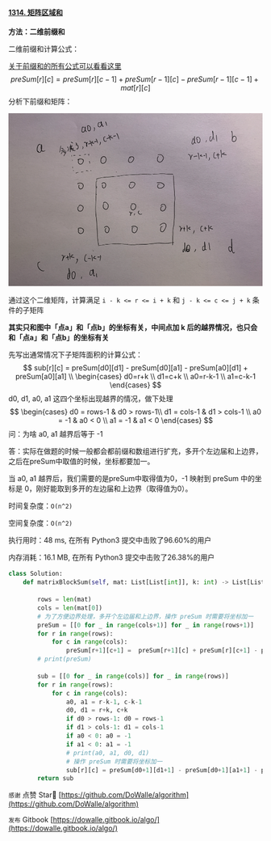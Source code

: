 #### [1314. 矩阵区域和](https://leetcode-cn.com/problems/matrix-block-sum/)

**方法：二维前缀和**

二维前缀和计算公式：

[关于前缀和的所有公式可以看看这里](https://dowalle.gitbook.io/algo/ji-chu-suan-fa/qian-zhui-he-cha-fen/qian-zhui-he)
$$
preSum[r][c] = preSum[r][c-1] + preSum[r-1][c] - preSum[r-1][c-1] + mat[r][c]
$$
分析下前缀和矩阵：

<img src="../doc/1314.png" style="zoom:60%;" />

通过这个二维矩阵，计算满足 `i - k <= r <= i + k` 和 `j - k <= c <= j + k` 条件的子矩阵

**其实只和图中「点a」和「点b」的坐标有关，中间点加 k 后的越界情况，也只会和「点a」和「点b」的坐标有关**

先写出通常情况下子矩阵面积的计算公式：
$$
sub[r][c] = preSum[d0][d1] - preSum[d0][a1] - preSum[a0][d1] + preSum[a0][a1] \\
\begin{cases} d0=r+k \\ 
d1=c+k \\
a0=r-k-1 \\
a1=c-k-1
\end{cases}
$$
d0, d1, a0, a1 这四个坐标出现越界的情况，做下处理
$$
\begin{cases} 
d0 = rows-1 &  d0 > rows-1\\ 
d1 = cols-1 & d1 > cols-1 \\
a0 = -1 & a0 < 0 \\
a1 = -1 & a1 < 0
\end{cases}
$$
问：为啥 a0, a1 越界后等于 -1 

答：实际在做题的时候一般都会都前缀和数组进行扩充，多开个左边届和上边界，之后在preSum中取值的时候，坐标都要加一。

当 a0, a1 越界后，我们需要的是preSum中取得值为0，-1 映射到 preSum 中的坐标是 0，刚好能取到多开的左边届和上边界（取得值为0）。

时间复杂度：`O(n^2)`

空间复杂度：`O(n^2)`

执行用时：48 ms, 在所有 Python3 提交中击败了96.60%的用户

内存消耗：16.1 MB, 在所有 Python3 提交中击败了26.38%的用户

```python
class Solution:
    def matrixBlockSum(self, mat: List[List[int]], k: int) -> List[List[int]]:
        
        rows = len(mat)
        cols = len(mat[0])
        # 为了方便边界处理，多开个左边届和上边界，操作 preSum 时需要将坐标加一
        preSum = [[0 for _ in range(cols+1)] for _ in range(rows+1)]
        for r in range(rows):
            for c in range(cols):
                preSum[r+1][c+1] =  preSum[r+1][c] + preSum[r][c+1] - preSum[r][c] + mat[r][c]
        # print(preSum)

        sub = [[0 for _ in range(cols)] for _ in range(rows)]
        for r in range(rows):
            for c in range(cols):
                a0, a1 = r-k-1, c-k-1
                d0, d1 = r+k, c+k
                if d0 > rows-1: d0 = rows-1
                if d1 > cols-1: d1 = cols-1
                if a0 < 0: a0 = -1
                if a1 < 0: a1 = -1
                # print(a0, a1, d0, d1)
                # 操作 preSum 时需要将坐标加一
                sub[r][c] = preSum[d0+1][d1+1] - preSum[d0+1][a1+1] - preSum[a0+1][d1+1] + preSum[a0+1][a1+1]
        return sub
```

`感谢`  点赞 Star🌟 [https://github.com/DoWalle/algorithm](https://github.com/DoWalle/algorithm)

`发布`  Gitbook [https://dowalle.gitbook.io/algo/](https://dowalle.gitbook.io/algo/)

